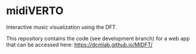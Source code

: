 # midiVERTO
Interactive music visualization using the DFT.

This repository contains the code (see development branch) for a web app that can be accessed here: https://dcmlab.github.io/MIDFT/
